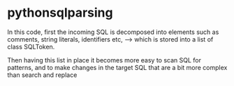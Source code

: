 # pythonsqlparsing
In this code, first the incoming SQL is decomposed into elements such as comments, string literals, identifiers etc,
--> which is stored into a list of class SQLToken.

Then having this list in place it becomes more easy to scan SQL for patterns, and to make changes in the target SQL
that are a bit more complex than search and replace
